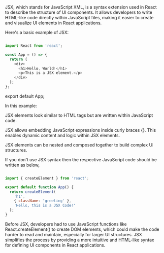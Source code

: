 JSX, which stands for JavaScript XML, is a syntax extension used in React to describe the structure of UI components. It allows developers to write HTML-like code directly within JavaScript files, making it easier to create and visualize UI elements in React applications.

Here's a basic example of JSX:

``` Javascript

import React from 'react';

const App = () => {
  return (
    <div>
      <h1>Hello, World!</h1>
      <p>This is a JSX element.</p>
    </div>
  );
};

```

export default App;

In this example:

JSX elements look similar to HTML tags but are written within JavaScript code.

JSX allows embedding JavaScript expressions inside curly braces {}. This enables dynamic content and logic within JSX elements.

JSX elements can be nested and composed together to build complex UI structures.

If you don't use JSX syntax then the respective JavaScript code should be written as below,

``` Javascript

import { createElement } from 'react';

export default function App() {
  return createElement(
    'h1',
    { className: 'greeting' },
    'Hello, this is a JSX Code!'
  );
}

```

Before JSX, developers had to use JavaScript functions like React.createElement() to create DOM elements, which could make the code harder to read and maintain, especially for larger UI structures. JSX simplifies the process by providing a more intuitive and HTML-like syntax for defining UI components in React applications.